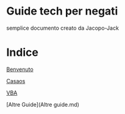 # Guide tech per negati
semplice documento creato da Jacopo-Jack 

# Indice 


[Benvenuto](benvenuto.md)

[Casaos](casaos.md)
    
[VBA](vba.md)

[Altre Guide](Altre guide.md)
